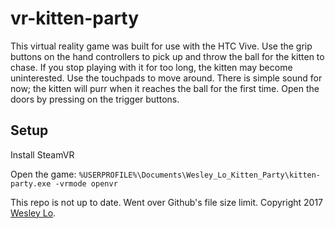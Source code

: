 # vr-kitten-party
This virtual reality game was built for use with the HTC Vive. Use the grip buttons on the hand controllers to pick up and throw the ball for the kitten to chase. If you stop playing with it for too long, the kitten may become uninterested. Use the touchpads to move around. There is simple sound for now; the kitten will purr when it reaches the ball for the first time. Open the doors by pressing on the trigger buttons.

## Setup
Install SteamVR

Open the game:
```%USERPROFILE%\Documents\Wesley_Lo_Kitten_Party\kitten-party.exe -vrmode openvr```

This repo is not up to date. Went over Github's file size limit.
Copyright 2017 [Wesley Lo](https://github.com/wesleylo/vr-kitten-party).
